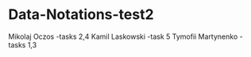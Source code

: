 # Data-Notations-test2
Mikolaj Oczos -tasks 2,4
Kamil Laskowski -task 5
Tymofii Martynenko -tasks 1,3
